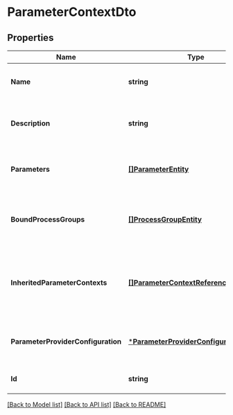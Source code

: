 # ParameterContextDto

## Properties
Name | Type | Description | Notes
------------ | ------------- | ------------- | -------------
**Name** | **string** | The Name of the Parameter Context. | [optional] [default to null]
**Description** | **string** | The Description of the Parameter Context. | [optional] [default to null]
**Parameters** | [**[]ParameterEntity**](ParameterEntity.md) | The Parameters for the Parameter Context | [required] [default to null]
**BoundProcessGroups** | [**[]ProcessGroupEntity**](ProcessGroupEntity.md) | The Process Groups that are bound to this Parameter Context | [required] [default to null]
**InheritedParameterContexts** | [**[]ParameterContextReferenceEntity**](ParameterContextReferenceEntity.md) | A list of references of Parameter Contexts from which this one inherits parameters | [required] [default to null]
**ParameterProviderConfiguration** | [***ParameterProviderConfigurationEntity**](ParameterProviderConfigurationEntity.md) | Optional configuration for a Parameter Provider | [optional] [default to null]
**Id** | **string** | The ID the Parameter Context. | [optional] [default to null]

[[Back to Model list]](../README.md#documentation-for-models) [[Back to API list]](../README.md#documentation-for-api-endpoints) [[Back to README]](../README.md)


